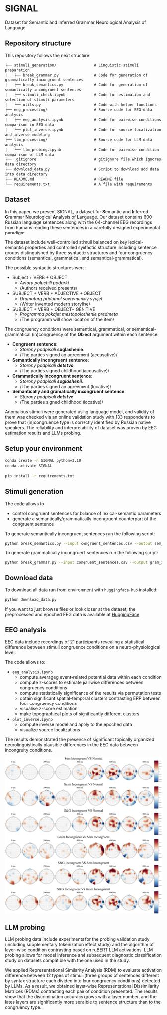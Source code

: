 # SIGNAL
Dataset for Semantic and Inferred Grammar Neurological Analysis of Language

## Repository structure

This repository follows the next structure:
```
├── stimuli_generation/                 # Linguistic stimuli preparation
|   ├── break_grammar.py                # Code for generation of grammatically incongruent sentences  
|   ├── break_semantics.py              # Code for generation of semantically incongruent sentences
|   ├── stimuli_check.ipynb             # Code for estimation and selection of stimuli parameters
|   └── utils.py                        # Code with helper functions                
├── eeg_processing/                     # Source code for EEG data analysis
|   ├── eeg_analysis.ipynb              # Code for pairwise conditions comparison in EEG data
|   └── plot_inverse.ipynb              # Code for source localization and inverse modeling
├── llm_processing/                     # Source code for LLM data analysis
|   └── llm_probing.ipynb               # Code for pairwise condition comparison of LLM data
├── .gitignore                          # gitignore file which ignores data directory
├── download_data.py                    # Script to download add data into data directory
├── README.md                           # README file
└── requirements.txt                    # A file with requirements 
```

## Dataset

In this paper, we present SIGNAL, a dataset for **S**emantic and **I**nferred **G**rammar **N**eurological **A**nalysis of **L**anguage. Our dataset contains 600 Russian language sentences along with the 64-channel EEG recordings from humans reading these sentences in a carefully designed experimental paradigm.

The dataset include well-controlled stimuli balanced on key lexical-semantic properties and controlled syntactic structure including sentence groups distinguished by three syntactic structures and four congruency conditions (semantical, grammatical, and semantical-grammatical).

The possible syntactic structures were:
- Subject + VERB + OBJECT
  - _Avtory poluchili podarki_
  - /Authors received presents/
- SUBJECT + VERB + ADJECTIVE + OBJECT
  - _Dramaturg pridumal sovremenniy syujet_
  - /Writer invented modern storyline/
- SUBJECT + VERB + OBJECT+ GENITIVE
  - _Programma pokajet mestopolozhenie predmeta_
  - /The programm will show location of the item/

The congruency conditions were  semantical, grammatical, or semantical-grammatical (in)congruency of the **Object** argument within each sentence:

- **Congruent sentence**: 
  - *Storony podpisali* **soglashenie**. 
  - /The parties signed an agreement (accusative)/
- **Semantically incongruent sentence**: 
  - *Storony podpisali **detstvo**.* 
  - /The parties signed childhood (accusative)/
- **Grammatically incongruent sentence**: 
  - *Storony podpisali **soglashenii***. 
  - /The parties signed an agreement (locative)/
- **Semantically and gramatically incongruent sentence**: 
  - *Storony podpisali **detstve***. 
  - /The parties signed childhood (locative)/

Anomalous stimuli were generated using language model, and validity of them was checked via an online validation study with 133 respondents to prove that (in)congruence type is correctly identified by Russian native speakers.
The reliability and interpretability of dataset was proven by EEG estimation results and LLMs probing.

## Setup your environment

```bash
conda create -n SIGNAL python=3.10
conda activate SIGNAL

pip install -r requirements.txt
```

## Stimuli generation

The code allows to 
- control congruent sentences for balance of lexical-semantic parameters
- generate a semantically/grammatically incongruent counterpart of the congruent sentence

To generate semantically incongruent sentences run the following script:

```bash
python break_semantics.py --input congruent_sentences.csv --output sem_inconguent.csv
```

To generate grammatically incongruent sentences run the following script:

```bash
python break_grammar.py --input congruent_sentences.csv --output gram_inconguent.csv
```

## Download data

To download all data run from environment with ```huggingface-hub``` installed:
```bash
python download_data.py
```
If you want to just browse files or look closer at the dataset, the preprocessed and epoched EEG data is available at [HuggingFace](https://huggingface.co/datasets/ContributorsSIGNAL/SIGNAL)

## EEG analysis

EEG data include recordings of 21 participants revealing a statistical difference between stimuli congruence conditions on a neuro-physiological level.

The code allows to:
- ```eeg_analysis.ipynb```
  - compute averageg event-related potential data within each condition 
  - compute z-scores to estimate pairwise differences between congruency conditions
  - compute statistically significance of the results via permutation tests
  - obtain significant spatial-temporal clusters contrasting ERP between four congruency conditions
  - visualise z-score estimation 
  - make topographical plots of significantly different clusters
- ```plot_inverse.ipynb```
  - compute inverse model and apply to the epoched data
  - visualize source localizations

The results demonstrated the presence of significant topically organized neurolinguistically plausible differences in the EEG data between incongruity conditions.

![](./EEG_processing/topoplot_incongr-congr.png)

## LLM probing

LLM probing data include experiments for the probing validation study (including supplementary tokenization effect study) and the algorithm of layer-wise condition contrasting based on ruBERT LLM activations. LLM probing allows for model inference and subsequent diagnostic classification study on datasets compatible with the one used in the study. 

We applied Representational Similarity Analysis (RDM) to evaluate activation difference between 12 types of stimuli (three groups of sentences different by syntax structure each divided into four congruency conditions) detected by LLMs. As a result, we obtained layer-wise Representational Dissimilarity Matrices (RDMs) contrasting each pair of condition presented. The results show that the discrimination accuracy grows with a layer number, and the lates layers are significantly more sensible to sentence structure than to the congruency type.


